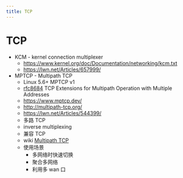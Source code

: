 ```yaml
---
title: TCP
---
```


# TCP

- KCM - kernel connection multiplexer
  - https://www.kernel.org/doc/Documentation/networking/kcm.txt
  - https://lwn.net/Articles/657999/
- MPTCP - Multipath TCP
  - Linux 5.6+ MPTCP v1
  - [rfc8684](https://www.rfc-editor.org/rfc/rfc8684.html)
    TCP Extensions for Multipath Operation with Multiple Addresses
  - https://www.mptcp.dev/
  - http://multipath-tcp.org/
  - https://lwn.net/Articles/544399/
  - 多路 TCP
  - inverse multiplexing
  - 兼容 TCP
  - wiki [Multipath TCP](https://en.wikipedia.org/wiki/Multipath_TCP)
  - 使用场景
    - 多网络时快速切换
    - 聚合多网络
    - 利用多 wan 口
